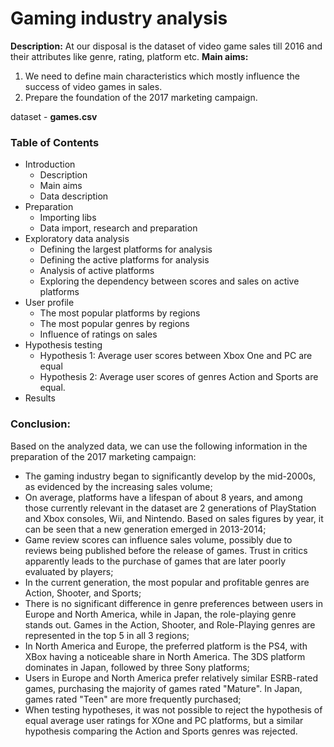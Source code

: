 # Gaming industry analysis
**Description:** At our disposal is the dataset of video game sales till 2016 and their attributes like genre, rating, platform etc.
**Main aims:** 
1. We need to define main characteristics which mostly influence the success of video games in sales.
2. Prepare the foundation of the 2017 marketing campaign.

dataset - **games.csv**

### Table of Contents

- Introduction
  -  Description
  -  Main aims
  -  Data description
- Preparation
  -  Importing libs
  -  Data import, research and preparation
- Exploratory data analysis
  -  Defining the largest platforms for analysis
  -  Defining the active platforms for analysis
  -  Analysis of active platforms
  -  Exploring the dependency between scores and sales on active platforms
- User profile
  -  The most popular platforms by regions
  -  The most popular genres by regions
  -  Influence of ratings on sales
- Hypothesis testing
  - Hypothesis 1: Average user scores between Xbox One and PC are equal
  - Hypothesis 2: Average user scores of genres Action and Sports are equal.
- Results

### Conclusion:
Based on the analyzed data, we can use the following information in the preparation of the 2017 marketing campaign:
* The gaming industry began to significantly develop by the mid-2000s, as evidenced by the increasing sales volume;
* On average, platforms have a lifespan of about 8 years, and among those currently relevant in the dataset are 2 generations of PlayStation and Xbox consoles, Wii, and Nintendo. Based on sales figures by year, it can be seen that a new generation emerged in 2013-2014;
* Game review scores can influence sales volume, possibly due to reviews being published before the release of games. Trust in critics apparently leads to the purchase of games that are later poorly evaluated by players;
* In the current generation, the most popular and profitable genres are Action, Shooter, and Sports;
* There is no significant difference in genre preferences between users in Europe and North America, while in Japan, the role-playing genre stands out. Games in the Action, Shooter, and Role-Playing genres are represented in the top 5 in all 3 regions;
* In North America and Europe, the preferred platform is the PS4, with XBox having a noticeable share in North America. The 3DS platform dominates in Japan, followed by three Sony platforms;
* Users in Europe and North America prefer relatively similar ESRB-rated games, purchasing the majority of games rated "Mature". In Japan, games rated "Teen" are more frequently purchased;
* When testing hypotheses, it was not possible to reject the hypothesis of equal average user ratings for XOne and PC platforms, but a similar hypothesis comparing the Action and Sports genres was rejected.
